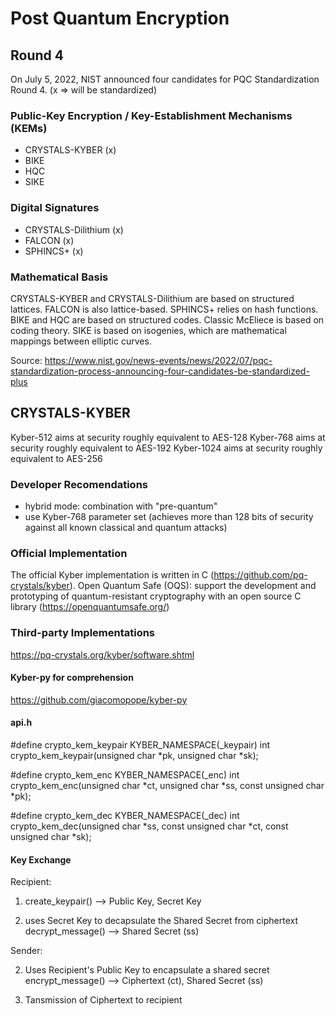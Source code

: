 # Post Quantum Encryption
## Round 4
On July 5, 2022, NIST announced four candidates for PQC Standardization Round 4.
(x => will be standardized)

### Public-Key Encryption / Key-Establishment Mechanisms (KEMs)
- CRYSTALS-KYBER (x)
- BIKE
- HQC
- SIKE

### Digital Signatures
- CRYSTALS-Dilithium (x)
- FALCON (x)
- SPHINCS+ (x)

### Mathematical Basis
CRYSTALS-KYBER and CRYSTALS-Dilithium are based on structured lattices.
FALCON is also lattice-based.
SPHINCS+ relies on hash functions.
BIKE and HQC are based on structured codes.
Classic McEliece is based on coding theory.
SIKE is based on isogenies, which are mathematical mappings between elliptic curves.


Source: https://www.nist.gov/news-events/news/2022/07/pqc-standardization-process-announcing-four-candidates-be-standardized-plus

## CRYSTALS-KYBER
Kyber-512 aims at security roughly equivalent to AES-128
Kyber-768 aims at security roughly equivalent to AES-192
Kyber-1024 aims at security roughly equivalent to AES-256

### Developer Recomendations
- hybrid mode: combination with "pre-quantum"
- use Kyber-768 parameter set (achieves more than 128 bits of security against all known classical and quantum attacks)

### Official Implementation

The official Kyber implementation is written in C (https://github.com/pq-crystals/kyber).
Open Quantum Safe (OQS): support the development and prototyping of quantum-resistant cryptography with an open source C library (https://openquantumsafe.org/)

### Third-party Implementations
https://pq-crystals.org/kyber/software.shtml

#### Kyber-py for comprehension
https://github.com/giacomopope/kyber-py

#### api.h

#define crypto_kem_keypair KYBER_NAMESPACE(_keypair)
int crypto_kem_keypair(unsigned char *pk, unsigned char *sk);

#define crypto_kem_enc KYBER_NAMESPACE(_enc)
int crypto_kem_enc(unsigned char *ct,
                   unsigned char *ss,
                   const unsigned char *pk);

#define crypto_kem_dec KYBER_NAMESPACE(_dec)
int crypto_kem_dec(unsigned char *ss,
                   const unsigned char *ct,
                   const unsigned char *sk);

#### Key Exchange

Recipient:

1. create_keypair() --> Public Key, Secret Key

4. uses Secret Key to decapsulate the Shared Secret from ciphertext
   decrypt_message() --> Shared Secret (ss)

Sender:

2. Uses Recipient's Public Key to encapsulate a shared secret
   encrypt_message() --> Ciphertext (ct), Shared Secret (ss)

3. Tansmission of Ciphertext to recipient


